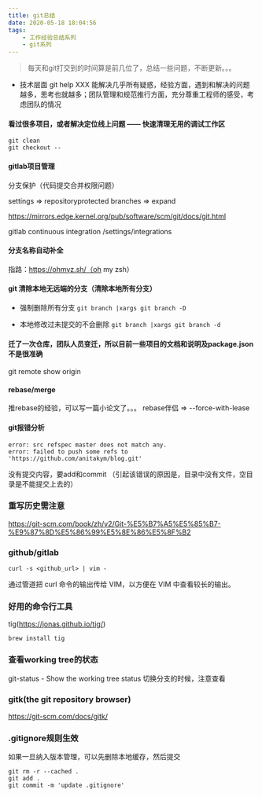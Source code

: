 ```yaml
---
title: git总结
date: 2020-05-18 18:04:56
tags:
    - 工作经验总结系列
    - git系列
---
```


> 每天和git打交到的时间算是前几位了，总结一些问题，不断更新。。。

- 技术层面 git help XXX 能解决几乎所有疑惑，经验方面，遇到和解决的问题越多，思考也就越多；团队管理和规范推行方面，充分尊重工程师的感受，考虑团队的情况
#### 看过很多项目，或者解决定位线上问题 —— 快速清理无用的调试工作区
```
git clean
git checkout --
```


#### gitlab项目管理
分支保护（代码提交合并权限问题）

settings => repositoryprotected branches => expand

https://mirrors.edge.kernel.org/pub/software/scm/git/docs/git.html


gitlab continuous integration
/settings/integrations

#### 分支名称自动补全
指路：https://ohmyz.sh/（oh my zsh）


#### git 清除本地无远端的分支（清除本地所有分支）
* 强制删除所有分支
`git branch |xargs git branch -D`

* 本地修改过未提交的不会删除
`git branch |xargs git branch -d`


#### 迁了一次仓库，团队人员变迁，所以目前一些项目的文档和说明及package.json不是很准确
git remote show origin


#### rebase/merge
推rebase的经验，可以写一篇小论文了。。。
rebase伴侣 => --force-with-lease


#### git报错分析
```
error: src refspec master does not match any.
error: failed to push some refs to 'https://github.com/anitakym/blog.git'
```
没有提交内容，要add和commit （引起该错误的原因是，目录中没有文件，空目录是不能提交上去的）

### 重写历史需注意
https://git-scm.com/book/zh/v2/Git-%E5%B7%A5%E5%85%B7-%E9%87%8D%E5%86%99%E5%8E%86%E5%8F%B2


### github/gitlab
```
curl -s <github_url> | vim -
```
通过管道把 curl 命令的输出传给 VIM，以方便在 VIM 中查看较长的输出。


### 好用的命令行工具
tig(https://jonas.github.io/tig/)
```
brew install tig
```

### 查看working tree的状态
git-status - Show the working tree status
切换分支的时候，注意查看


### gitk(the git repository browser)
https://git-scm.com/docs/gitk/


### .gitignore规则生效
如果一旦纳入版本管理，可以先删除本地缓存，然后提交
```
git rm -r --cached .
git add .
git commit -m 'update .gitignore'
```